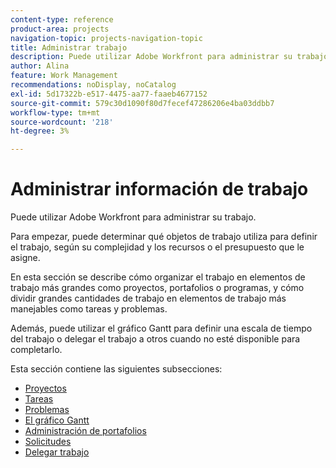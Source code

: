 ```yaml
---
content-type: reference
product-area: projects
navigation-topic: projects-navigation-topic
title: Administrar trabajo
description: Puede utilizar Adobe Workfront para administrar su trabajo. Para empezar, puede determinar qué objetos de trabajo utiliza para definir el trabajo, según su complejidad y los recursos o el presupuesto que le asigne. En esta sección se describe cómo organizar el trabajo en elementos de trabajo más grandes como proyectos, portafolios o programas, y cómo dividir grandes cantidades de trabajo en elementos de trabajo más manejables como tareas y problemas. Además, puede utilizar el gráfico Gantt para definir una escala de tiempo del trabajo o delegar el trabajo a otros cuando no esté disponible para completarlo.
author: Alina
feature: Work Management
recommendations: noDisplay, noCatalog
exl-id: 5d17322b-e517-4475-aa77-faaeb4677152
source-git-commit: 579c30d1090f80d7fecef47286206e4ba03ddbb7
workflow-type: tm+mt
source-wordcount: '218'
ht-degree: 3%

---
```


# Administrar información de trabajo

Puede utilizar Adobe Workfront para administrar su trabajo.

Para empezar, puede determinar qué objetos de trabajo utiliza para definir el trabajo, según su complejidad y los recursos o el presupuesto que le asigne.

En esta sección se describe cómo organizar el trabajo en elementos de trabajo más grandes como proyectos, portafolios o programas, y cómo dividir grandes cantidades de trabajo en elementos de trabajo más manejables como tareas y problemas.

Además, puede utilizar el gráfico Gantt para definir una escala de tiempo del trabajo o delegar el trabajo a otros cuando no esté disponible para completarlo.

Esta sección contiene las siguientes subsecciones:

* [Proyectos](../manage-work/projects/projects-overview.md)
* [Tareas](../manage-work/tasks/tasks-overview.md)
* [Problemas](../manage-work/issues/issues-overview.md)
* [El gráfico Gantt](../manage-work/gantt-chart/the-gantt-chart.md)
* [Administración de portafolios](../manage-work/portfolios/portfolio-management-overview.md)
* [Solicitudes](../manage-work/requests/requests-overview.md)
* [Delegar trabajo](../manage-work/delegate-work/delegate-work.md)
